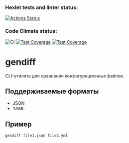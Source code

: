 ### Hexlet tests and linter status:

[![Actions Status](https://github.com/chifcrow/python-project-50/actions/workflows/hexlet-check.yml/badge.svg)](https://github.com/chifcrow/python-project-50/actions)

### Code Climate status:

![CI](https://github.com/chifcrow/python-project-50/actions/workflows/ci.yml/badge.svg)
[![Test Coverage](https://codeclimate.com/github/chifcrow/python-project-50/badges/coverage.svg)](https://codeclimate.com/github/chifcrow/python-project-50/coverage)
[![Test Coverage](https://api.codeclimate.com/v1/badges/b1b944c0-a047-48ae-83b0-1392454cc871/test_coverage)](https://codeclimate.com/github/chifcrow/python-project-50/test_coverage)

# gendiff

CLI-утилита для сравнения конфигурационных файлов.

## Поддерживаемые форматы

- JSON
- YAML

## Пример

```bash
gendiff file1.json file2.yml
```
